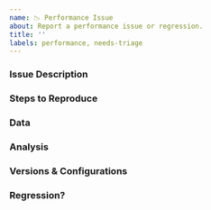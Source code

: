 ```yaml
---
name: 📉 Performance Issue
about: Report a performance issue or regression.
title: ''
labels: performance, needs-triage
---
```


<!-- This is a template that helps us provide quicker feedback. Please use any relevant sections and delete anything you don't need. -->

### Issue Description
<!--
* Please include a clear and concise description of the problem.
-->

### Steps to Reproduce
<!--
Include as much of the following if possible:

* A minimal sample project that reproduces the issue.
* Your zipped project.
* IDE / CLI steps to create the project and reproduce the behaviour.
* Your command line invocation

If providing steps to reproduce the issue proves difficult, consider attaching a binlog:
[Details on sharing binary logs](https://aka.ms/msbuild/binlog)
[More information on binary logs](https://github.com/dotnet/msbuild/blob/main/documentation/wiki/Binary-Log.md)
NOTE: Binary logs capture environment information. Ensure it does not include any information you don't want to be public before you attach one.
If you want to share one just with Microsoft, you can [report a problem through Visual Studio](https://developercommunity.visualstudio.com/report) and share it privately with Microsoft.
-->

### Data
<!--
* Please include all information you've gathered about this performance issue. This includes:
    - Timing
    - Measurements
    - ETW Traces
    - Call stacks
    - Dumps
    - etc.
* If possible please include text as text rather than images (so it shows up in searches).
* If applicable please include before and after measurements.
-->

### Analysis
<!--
* If you have an idea where the problem might lie, let us know that here.
* Please include any pointers to code, relevant changes, or related issues you know of.
-->

### Versions & Configurations
<!--
* In a Visual Studio developer command prompt, run `msbuild -version` and paste the output here.
* If applicable, include the version of the tool that invokes MSBuild (Visual Studio, dotnet CLI, etc):

Post any other relevant configuration settings here.
* OS, architecture, etc.
-->

### Regression?
<!--
* Is this a regression from a previous build/release?
* Please provide details on:
*   What version of MSBuild or VS were you using before the regression?
*   What version of MSBuild or VS are you on now that you discovered the regression?
-->
